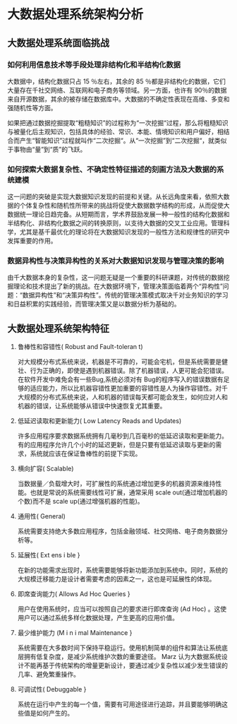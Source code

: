 # 大数据处理系统架构分析

## 大数据处理系统面临挑战

### 如何利用信息技术等手段处理非结构化和半结构化数据

大数据中，结构化数据只占 15 ％左右，其余的 85 ％都是非结构化的数据，它们大量存在千社交网络、互联网和电子商务等领域。另一方面，也许有 90％的数据来自开源数据，其余的被存储在数据库中。大数据的不确定性表现在高维、多变和强随机性等方面。

如果把通过数据挖掘提取“粗糙知识”的过程称为“一次挖掘“过程，那么将粗糙知识与被量化后主观知识，包括具体的经验、常识、本能、情境知识和用户偏好，相结合而产生“智能知识”过程就叫作“二次挖掘“。从“一次挖掘”到“二次挖掘“，就类似于事物由“量”到“质”的飞跃。


### 如何探索大数据复杂性、不确定性特征描述的刻画方法及大数据的系统建模

这一问题的突破是实现大数据知识发现的前提和关键。从长远角度来看，依照大数据的个体复杂性和随机性所带来的挑战将促使大数据数学结构的形成，从而促使大数据统一理论日趋完备。从短期而言，学术界鼓励发展一种一般性的结构化数据和半结构化、非结构化数据之间的转换原则，以支待大数据的交叉工业应用。管理科学，尤其是基千最优化的理论将在大数据知识发现的一般性方法和规律性的研究中发挥重要的作用。


### 数据异构性与决策异构性的关系对大数据知识发现与管理决策的影响

由千大数据本身的复杂性，这一问题无疑是一个重要的科研课题，对传统的数据挖掘理论和技术提出了新的挑战。在大数据环境下，管理决策面临着两个“异构性”问题：“数据异构性”和“决策异构性”。传统的管理决策模式取决千对业务知识的学习和日益积累的实践经验，而管理决策又是以数据分析为基础的。


## 大数据处理系统架构特征

1. 鲁棒性和容错性( Robust and  Fault-toleran t) 

    对大规模分布式系统来说，机器是不可靠的，可能会宅机，但是系统需要是健壮、行为正确的，即使是遇到机器错误。除了机器错误，人更可能会犯错误。在软件开发中难免会有一些Bug,系统必须对有 Bug的程序写入的错误数据有足够的适应能力，所以比机器容错性更加重要的容错性是人为操作容错性。对千大规模的分布式系统来说，人和机器的错误每天都可能会发生，如何应对人和机器的错误，让系统能够从错误中快速恢复尤其重要。

2. 低延迟读取和更新能力( Low Latency Reads  and  Updates) 

    许多应用程序要求数据系统拥有几毫秒到几百毫秒的低延迟读取和更新能力。有的应用程序允许几个小时的延迟更新，但是只要有低延迟读取与更新的需求，系统就应该在保证鲁棒性的前提下实现。

3. 横向扩容( Scalable)

    当数据量／负载增大时，可扩展性的系统通过增加更多的机器资源来维持性能。也就是常说的系统需要线性可扩展，通常采用 scale out(通过增加机器的个数)而不是 scale up(通过增强机器的性能)。

4. 通用性( General)

    系统需要支持绝大多数应用程序，包括金融领域、社交网络、电子商务数据分析等。

5. 延展性( Ext ens i ble } 

    在新的功能需求出现时，系统需要能够将新功能添加到系统中。同时，系统的大规模迁移能力是设计者需要考虑的因素之一，这也是可延展性的体现。

6. 即席查询能力( Allows Ad Hoc Queries } 

    用户在使用系统时，应当可以按照自己的要求进行即席查询 (Ad Hoc) 。这使用户可以通过系统多样化数据处理，产生更高的应用价值。

7. 最少维护能力 (M i n i mal Maintenance } 

    系统需要在大多数时间下保持平稳运行。使用机制简单的组件和算法让系统底层拥有低复杂度，是减少系统维护次数的重要途径。 Marz 认为大数据系统设计不能再基于传统架构的增量更新设计，要通过减少复杂性以减少发生错误的几率、避免繁重操作。

8. 可调试性( Debuggable } 

    系统在运行中产生的每一个值，需要有可用途径进行追踪，并且要能够明确这些值是如何产生的。

